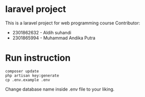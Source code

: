 # laravel project

This is a laravel project for web programming course
Contributor:

-   2301862632 - Aldih suhandi
-   2301865994 - Muhammad Andika Putra

# Run instruction

```
composer update
php artisan key:generate
cp .env.example .env
```

Change database name inside .env file to your liking.
